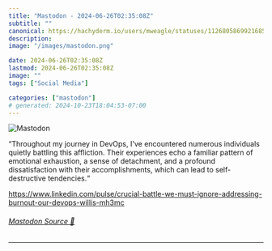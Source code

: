 ```yaml
---
title: "Mastodon - 2024-06-26T02:35:08Z"
subtitle: ""
canonical: https://hachyderm.io/users/mweagle/statuses/112680586992168539
description:
image: "/images/mastodon.png"

date: 2024-06-26T02:35:08Z
lastmod: 2024-06-26T02:35:08Z
image: ""
tags: ["Social Media"]

categories: ["mastodon"]
# generated: 2024-10-23T18:04:53-07:00
---
```

![Mastodon](/images/mastodon.png)

<p>“Throughout my journey in DevOps, I&#39;ve encountered numerous individuals quietly battling this affliction. Their experiences echo a familiar pattern of emotional exhaustion, a sense of detachment, and a profound dissatisfaction with their accomplishments, which can lead to self-destructive tendencies.“</p><p><a href="https://www.linkedin.com/pulse/crucial-battle-we-must-ignore-addressing-burnout-our-devops-willis-mh3mc" target="_blank" rel="nofollow noopener noreferrer" translate="no"><span class="invisible">https://www.</span><span class="ellipsis">linkedin.com/pulse/crucial-bat</span><span class="invisible">tle-we-must-ignore-addressing-burnout-our-devops-willis-mh3mc</span></a></p>


###### [Mastodon Source 🐘](https://hachyderm.io/@mweagle/112680586992168539)

___
